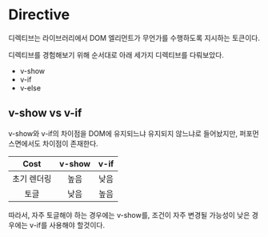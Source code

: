 # Directive

디렉티브는 라이브러리에서 DOM 엘리먼트가 무언가를 수행하도록 지시하는 토큰이다.

디렉티브를 경험해보기 위해 순서대로 아래 세가지 디렉티브를 다뤄보았다.

- v-show
- v-if
- v-else

## v-show vs v-if

v-show와 v-if의 차이점을 DOM에 유지되느냐 유지되지 않느냐로 들어놨지만, 퍼포먼스면에서도 차이점이 존재한다.

|    Cost     | v-show | v-if |
| :---------: | :----: | :--: |
| 초기 렌더링 |  높음  | 낮음 |
|    토글     |  낮음  | 높음 |

따라서, 자주 토글해야 하는 경우에는 v-show를, 조건이 자주 변경될 가능성이 낮은 경우에는 v-if를 사용해야 할것이다.
